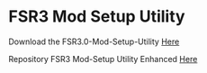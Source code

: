 # FSR3 Mod Setup Utility
Download the FSR3.0-Mod-Setup-Utility [Here](https://sharemods.com/7rkl8lqboiji/FSR3_v2.7.14.rar.html)<br/>

Repository FSR3 Mod-Setup Utility Enhanced [Here](https://github.com/P4TOLINO06/FSR3-Mod-Setup-Utility-Enhanced)